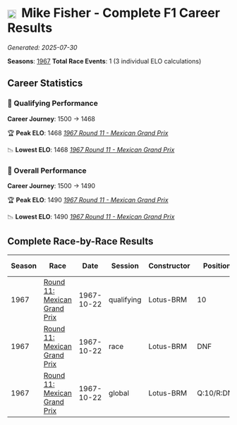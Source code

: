 # <img src="https://upload.wikimedia.org/wikipedia/commons/a/a4/Flag_of_the_United_States.svg" alt="United States" width="20" height="auto" style="vertical-align: middle; margin-right: 5px;" onerror="this.outerHTML='🇺🇸'; this.style.marginRight='5px';"/> Mike Fisher - Complete F1 Career Results

*Generated: 2025-07-30*

**Seasons**: [1967](../results/1967-season-report.md)
**Total Race Events**: 1 (3 individual ELO calculations)

## Career Statistics

### 🏁 Qualifying Performance
**Career Journey**: 1500 → 1468

🏆 **Peak ELO**: 1468
   *[1967 Round 11 - Mexican Grand Prix](../results/1967-season-report.md#round-11-mexican-grand-prix)*

📉 **Lowest ELO**: 1468
   *[1967 Round 11 - Mexican Grand Prix](../results/1967-season-report.md#round-11-mexican-grand-prix)*

### 🌟 Overall Performance
**Career Journey**: 1500 → 1490

🏆 **Peak ELO**: 1490
   *[1967 Round 11 - Mexican Grand Prix](../results/1967-season-report.md#round-11-mexican-grand-prix)*

📉 **Lowest ELO**: 1490
   *[1967 Round 11 - Mexican Grand Prix](../results/1967-season-report.md#round-11-mexican-grand-prix)*


## Complete Race-by-Race Results

| Season | Race | Date | Session | Constructor | Position | Starting ELO | ELO Change | Final ELO | Teammate |
|--------|------|------|---------|-------------|----------|--------------|------------|-----------|----------|
| 1967 | [Round 11: Mexican Grand Prix](../results/1967-season-report.md#round-11-mexican-grand-prix) | 1967-10-22 | qualifying | Lotus-BRM | 10 | 1500 | -32 | 1468 | <img src="https://upload.wikimedia.org/wikipedia/commons/f/fc/Flag_of_Mexico.svg" alt="Mexico" width="20" height="auto" style="vertical-align: middle; margin-right: 5px;" onerror="this.outerHTML='🇲🇽'; this.style.marginRight='5px';"/> Moisés Solana |
| 1967 | [Round 11: Mexican Grand Prix](../results/1967-season-report.md#round-11-mexican-grand-prix) | 1967-10-22 | race | Lotus-BRM | DNF | 1500 | N/A | 1500 | <img src="https://upload.wikimedia.org/wikipedia/commons/f/fc/Flag_of_Mexico.svg" alt="Mexico" width="20" height="auto" style="vertical-align: middle; margin-right: 5px;" onerror="this.outerHTML='🇲🇽'; this.style.marginRight='5px';"/> Moisés Solana |
| 1967 | [Round 11: Mexican Grand Prix](../results/1967-season-report.md#round-11-mexican-grand-prix) | 1967-10-22 | global | Lotus-BRM | Q:10/R:DNF | 1500 | -10 | 1490 | <img src="https://upload.wikimedia.org/wikipedia/commons/f/fc/Flag_of_Mexico.svg" alt="Mexico" width="20" height="auto" style="vertical-align: middle; margin-right: 5px;" onerror="this.outerHTML='🇲🇽'; this.style.marginRight='5px';"/> Moisés Solana |
